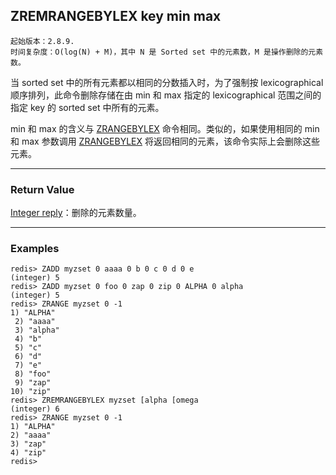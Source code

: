 ## ZREMRANGEBYLEX key min max

    起始版本：2.8.9.
    时间复杂度：O(log(N) + M)，其中 N 是 Sorted set 中的元素数，M 是操作删除的元素数。

当 sorted set 中的所有元素都以相同的分数插入时，为了强制按 lexicographical 顺序排列，此命令删除存储在由 min 和 max 指定的 lexicographical 范围之间的指定 key 的 sorted set 中所有的元素。

min 和 max 的含义与 [ZRANGEBYLEX](ZRANGEBYLEX.md) 命令相同。类似的，如果使用相同的 min 和 max 参数调用 [ZRANGEBYLEX](ZRANGEBYLEX.md) 将返回相同的元素，该命令实际上会删除这些元素。

---

### Return Value

[Integer reply](../topics/protocol.md#resp-integers)：删除的元素数量。

---

### Examples

```
redis> ZADD myzset 0 aaaa 0 b 0 c 0 d 0 e
(integer) 5
redis> ZADD myzset 0 foo 0 zap 0 zip 0 ALPHA 0 alpha
(integer) 5
redis> ZRANGE myzset 0 -1
1) "ALPHA"
 2) "aaaa"
 3) "alpha"
 4) "b"
 5) "c"
 6) "d"
 7) "e"
 8) "foo"
 9) "zap"
10) "zip"
redis> ZREMRANGEBYLEX myzset [alpha [omega
(integer) 6
redis> ZRANGE myzset 0 -1
1) "ALPHA"
2) "aaaa"
3) "zap"
4) "zip"
redis> 
```